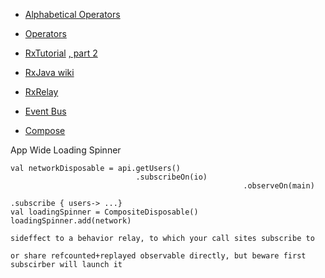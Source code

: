 - [Alphabetical Operators](https://github.com/ReactiveX/RxJava/wiki/Alphabetical-List-of-Observable-Operators)

- [Operators](http://reactivex.io/documentation/operators.html)

- [RxTutorial](https://blog.danlew.net/2014/09/15/grokking-rxjava-part-1/) [, part 2](https://blog.danlew.net/2014/09/22/grokking-rxjava-part-2/)

- [RxJava wiki](https://github.com/ReactiveX/RxJava/wiki)

- [RxRelay](https://github.com/JakeWharton/RxRelay)

- [Event Bus](https://medium.com/@FerRaviola/rxandroid-an-event-bus-on-steroids-9699e93eca98)

- [Compose](https://blog.danlew.net/2015/03/02/dont-break-the-chain/)

App Wide Loading Spinner
```
val networkDisposable = api.getUsers()
							.subscribeOn(io)
													.observeOn(main)
															    .subscribe { users-> ...}
val loadingSpinner = CompositeDisposable()
loadingSpinner.add(network)

sideffect to a behavior relay, to which your call sites subscribe to

or share refcounted+replayed observable directly, but beware first subscirber will launch it
```

